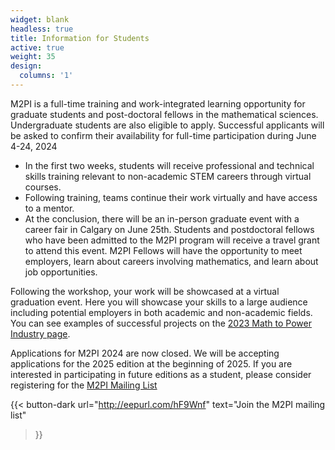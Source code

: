 ```yaml
---
widget: blank
headless: true
title: Information for Students
active: true
weight: 35
design:
  columns: '1'
---
```

M2PI is a full-time training and work-integrated learning opportunity for
graduate students and post-doctoral fellows in the mathematical sciences.
Undergraduate students are also eligible to apply. Successful applicants will be
asked to confirm their availability for full-time participation during June
4-24, 2024

  * In the first two weeks, students will receive professional and technical
    skills training relevant to non-academic STEM careers through virtual
    courses.
  * Following training, teams continue their work virtually and have access to a
    mentor.
  * At the conclusion, there will be an in-person graduate event with a career
    fair in Calgary on June 25th.  Students and postdoctoral fellows who have
    been admitted to the M2PI program will receive a travel grant to attend this
    event.  M2PI Fellows will have the opportunity to meet employers, learn
    about careers involving mathematics, and learn about job opportunities.

Following the workshop, your work will be showcased at a virtual graduation
event. Here you will showcase your skills to a large audience including
potential employers in both academic and non-academic fields. You can see
examples of successful projects on the [2023 Math to Power Industry
page](/2023).

Applications for M2PI 2024 are now closed. We will be accepting applications for
the 2025 edition at the beginning of 2025. If you are interested in
participating in future editions as a student, please consider registering for
the [M2PI Mailing List](http://eepurl.com/hF9Wnf)

{{< button-dark
  url="http://eepurl.com/hF9Wnf"
  text="Join the M2PI mailing list"
>}}
